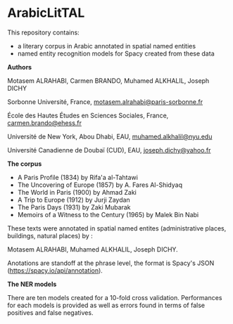 # ArabicLitTAL

This repository contains:
- a literary corpus in Arabic annotated in spatial named entities
- named entity recognition models for Spacy created from these data


**Authors**

Motasem ALRAHABI, Carmen BRANDO, Muhamed ALKHALIL, Joseph DICHY

Sorbonne Université, France, motasem.alrahabi@paris-sorbonne.fr

École des Hautes Études en Sciences Sociales, France, carmen.brando@ehess.fr

Université de New York, Abou Dhabi, EAU, muhamed.alkhalil@nyu.edu

Université Canadienne de Doubaï (CUD), EAU, joseph.dichy@yahoo.fr


**The corpus**

- A Paris Profile (1834) by Rifa'a al-Tahtawi
- The Uncovering of Europe (1857) by A. Fares Al-Shidyaq
- The World in Paris (1900) by Ahmad Zaki
- A Trip to Europe (1912) by Jurji Zaydan
- The Paris Days (1931) by Zaki Mubarak
- Memoirs of a Witness to the Century (1965) by Malek Bin Nabi

These texts were annotated in spatial named entites (administrative places, buildings, natural places) by : 

Motasem ALRAHABI, 
Muhamed ALKHALIL, 
Joseph DICHY.

Anotations are standoff at the phrase level, the format is Spacy's JSON (https://spacy.io/api/annotation).


**The NER models**

There are ten models created for a 10-fold cross validation. Performances for each models is provided as well as errors found in terms of false positives and false negatives.

